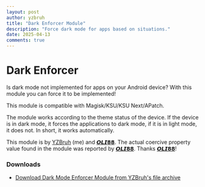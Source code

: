```yaml
---
layout: post
author: yzbruh
title: "Dark Enforcer Module"
description: "Force dark mode for apps based on situations."
date: 2025-04-13
comments: true
---
```


# Dark Enforcer
Is dark mode not implemented for apps on your Android device? With this module you can force it to be implemented!

This module is compatible with Magisk/KSU/KSU Next/APatch.

The module works according to the theme status of the device. If the device is in dark mode, it forces the applications to dark mode, if it is in light mode, it does not. In short, it works automatically.

This module is by [YZBruh](https://t.me/YZBruh) (me) and [𝙊𝙇𝙄𝟴𝟴](https://t.me/oliplusmzr). The actual coercive property value found in the module was reported by [𝙊𝙇𝙄𝟴𝟴](https://t.me/oliplusmzr). Thanks [𝙊𝙇𝙄𝟴𝟴](https://t.me/oliplusmzr)!

### Downloads
 - [Download Dark Mode Enforcer Module from YZBruh's file archive](https://drive.google.com/file/d/1NSzUrlNCJm4sOIkvRf_tYpdQ3TxgN7s_/view?usp=drivesdk)
